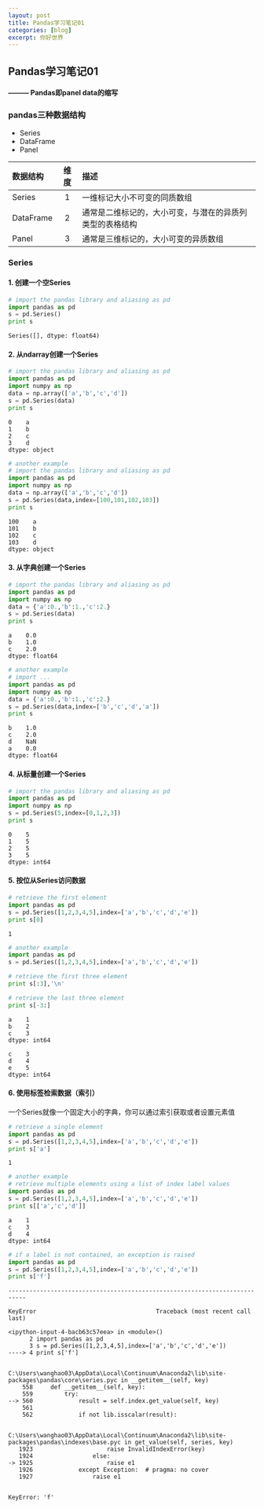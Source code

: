 ```yaml
---
layout: post
title: Pandas学习笔记01
categories: [blog]
excerpt: 你好世界
---
```


## Pandas学习笔记01
#### ——— Pandas即panel data的缩写
### pandas三种数据结构
- Series
- DataFrame
- Panel

| 数据结构 | 维度 | 描述 |
| :---- | :----: | :---- |
| Series | 1 | 一维标记大小不可变的同质数组 |
| DataFrame | 2 | 通常是二维标记的，大小可变，与潜在的异质列类型的表格结构 |
| Panel | 3 | 通常是三维标记的，大小可变的异质数组 |

### Series
#### 1. 创建一个空Series


```python
# import the pandas library and aliasing as pd
import pandas as pd
s = pd.Series()
print s
```

    Series([], dtype: float64)


#### 2. 从ndarray创建一个Series


```python
# import the pandas library and aliasing as pd
import pandas as pd
import numpy as np
data = np.array(['a','b','c','d'])
s = pd.Series(data)
print s
```

    0    a
    1    b
    2    c
    3    d
    dtype: object



```python
# another example
# import the pandas library and aliasing as pd
import pandas as pd
import numpy as np
data = np.array(['a','b','c','d'])
s = pd.Series(data,index=[100,101,102,103])
print s
```

    100    a
    101    b
    102    c
    103    d
    dtype: object


#### 3. 从字典创建一个Series


```python
# import the pandas library and aliasing as pd
import pandas as pd
import numpy as np
data = {'a':0.,'b':1.,'c':2.}
s = pd.Series(data)
print s
```

    a    0.0
    b    1.0
    c    2.0
    dtype: float64



```python
# another example
# import ...
import pandas as pd
import numpy as np
data = {'a':0.,'b':1.,'c':2.}
s = pd.Series(data,index=['b','c','d','a'])
print s
```

    b    1.0
    c    2.0
    d    NaN
    a    0.0
    dtype: float64


#### 4. 从标量创建一个Series


```python
# import the pandas library and aliasing as pd
import pandas as pd
import numpy as np
s = pd.Series(5,index=[0,1,2,3])
print s
```

    0    5
    1    5
    2    5
    3    5
    dtype: int64


#### 5. 按位从Series访问数据


```python
# retrieve the first element
import pandas as pd
s = pd.Series([1,2,3,4,5],index=['a','b','c','d','e'])
print s[0]
```

    1



```python
# another example
import pandas as pd
s = pd.Series([1,2,3,4,5],index=['a','b','c','d','e'])

# retrieve the first three element
print s[:3],'\n'

# retrieve the last three element
print s[-3:]
```

    a    1
    b    2
    c    3
    dtype: int64

    c    3
    d    4
    e    5
    dtype: int64


#### 6. 使用标签检索数据（索引）

一个Series就像一个固定大小的字典，你可以通过索引获取或者设置元素值


```python
# retrieve a single element
import pandas as pd
s = pd.Series([1,2,3,4,5],index=['a','b','c','d','e'])
print s['a']
```

    1



```python
# another example
# retrieve multiple elements using a list of index label values
import pandas as pd
s = pd.Series([1,2,3,4,5],index=['a','b','c','d','e'])
print s[['a','c','d']]
```

    a    1
    c    3
    d    4
    dtype: int64



```python
# if a label is not contained, an exception is raised
import pandas as pd
s = pd.Series([1,2,3,4,5],index=['a','b','c','d','e'])
print s['f']
```


    ---------------------------------------------------------------------------

    KeyError                                  Traceback (most recent call last)

    <ipython-input-4-bacb63c57eea> in <module>()
          2 import pandas as pd
          3 s = pd.Series([1,2,3,4,5],index=['a','b','c','d','e'])
    ----> 4 print s['f']


    C:\Users\wanghao03\AppData\Local\Continuum\Anaconda2\lib\site-packages\pandas\core\series.pyc in __getitem__(self, key)
        558     def __getitem__(self, key):
        559         try:
    --> 560             result = self.index.get_value(self, key)
        561
        562             if not lib.isscalar(result):


    C:\Users\wanghao03\AppData\Local\Continuum\Anaconda2\lib\site-packages\pandas\indexes\base.pyc in get_value(self, series, key)
       1923                     raise InvalidIndexError(key)
       1924                 else:
    -> 1925                     raise e1
       1926             except Exception:  # pragma: no cover
       1927                 raise e1


    KeyError: 'f'



```python

```
